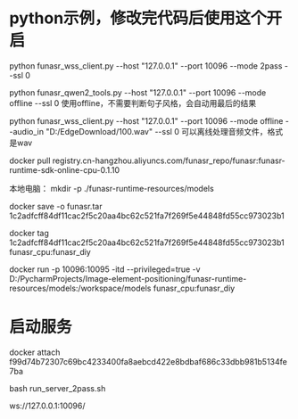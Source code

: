 
# python示例，修改完代码后使用这个开启
python funasr_wss_client.py --host "127.0.0.1" --port 10096 --mode 2pass --ssl 0

python funasr_qwen2_tools.py --host "127.0.0.1" --port 10096 --mode offline --ssl 0
使用offline，不需要判断句子风格，会自动用最后的结果

python funasr_wss_client.py --host "127.0.0.1" --port 10096 --mode offline --audio_in "D:/EdgeDownload/100.wav" --ssl 0
可以离线处理音频文件，格式是wav


docker pull registry.cn-hangzhou.aliyuncs.com/funasr_repo/funasr:funasr-runtime-sdk-online-cpu-0.1.10 

本地电脑： mkdir -p ./funasr-runtime-resources/models  

docker save -o funasr.tar 1c2adfcff84df11cac2f5c20aa4bc62c521fa7f269f5e44848fd55cc973023b1

docker tag 1c2adfcff84df11cac2f5c20aa4bc62c521fa7f269f5e44848fd55cc973023b1 funasr_cpu:funasr_diy

docker run -p 10096:10095 -itd --privileged=true -v D:/PycharmProjects/Image-element-positioning/funasr-runtime-resources/models:/workspace/models funasr_cpu:funasr_diy


# 启动服务
docker attach f99d74b72307c69bc4233400fa8aebcd422e8bdbaf686c33dbb981b5134fe7ba

bash run_server_2pass.sh

ws://127.0.0.1:10096/
